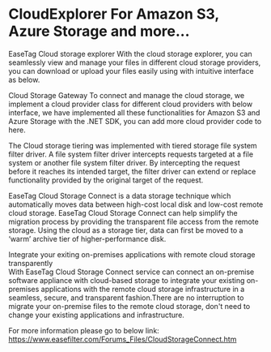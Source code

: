 # CloudExplorer For Amazon S3, Azure Storage and more...

EaseTag Cloud storage explorer
With the cloud storage explorer, you can seamlessly view and manage your files in different cloud storage providers, you can download or upload your files easily using with intuitive interface as below.

Cloud Storage Gateway
To connect and manage the cloud storage, we implement a cloud provider class for different cloud providers with below interface, we have implemented all these functionalities for Amazon S3 and Azure Storage with the .NET SDK, you can add more cloud provider code to here.

The Cloud storage tiering was implemented with tiered storage file system filter driver. A file system filter driver intercepts requests targeted at a file system or another file system filter driver. By intercepting the request before it reaches its intended target, the filter driver can extend or replace functionality provided by the original target of the request. 

EaseTag Cloud Storage Connect is a data storage technique which automatically moves data between high-cost local disk and low-cost remote cloud storage. EaseTag Cloud Storage Connect can help simplify the migration process by providing the transparent file access from the remote storage. Using the cloud as a storage tier, data can first be moved to a ‘warm’ archive tier of higher-performance disk.

Integrate your exiting on-premises applications with remote cloud storage transparently                     
With EaseTag Cloud Storage Connect service can connect an on-premise software appliance with cloud-based storage to integrate your existing on-premises applications with the remote cloud storage infrastructure in a seamless, secure, and transparent fashion.There are no interruption to migrate your on-premise files to the remote cloud storage, don't need to change your existing applications and infrastructure.

For more information please go to below link:
https://www.easefilter.com/Forums_Files/CloudStorageConnect.htm
